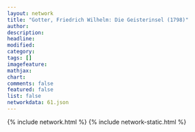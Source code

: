 ```yaml
---
layout: network
title: "Gotter, Friedrich Wilhelm: Die Geisterinsel (1798)"
author:
description:
headline:
modified:
category:
tags: []
imagefeature: 
mathjax: 
chart: 
comments: false
featured: false
list: false
networkdata: 61.json
---
```

{% include network.html %}
{% include network-static.html %}
